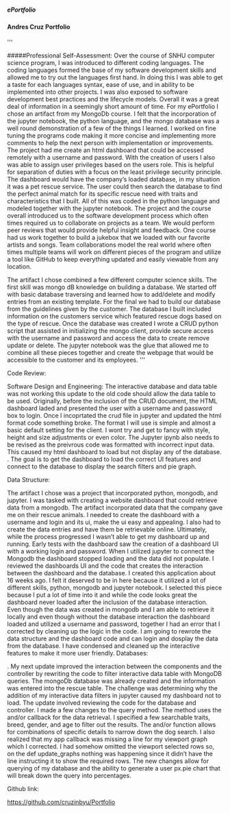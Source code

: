 ##### ePortfolio
#### Andres Cruz Portfolio

'''

#####Professional Self-Assessment:
Over the course of SNHU computer science program, I was introduced to different coding languages. The coding languages formed the base of my software development skills and allowed me to try out the languages first hand. In doing this I was able to get a taste for each languages syntax, ease of use, and in ability to be implemented into other projects. I was also exposed to software development best practices and the lifecycle models. Overall it was a great deal of information in a seemingly short amount of time. For my ePortfolio I chose an artifact from my MongoDb course. I felt that the incorporation of the jupyter notebook, the python language, and the mongo database was a well round demonstration of a few of the things I learned.  I worked on fine tuning the programs code making it more concise and implementing more comments to help the next person with implementation or improvements. The project had me create an html dashboard that could be accessed remotely with a username and password. With the creation of users I also was able to assign user privileges based on the users role. This is helpful for separation of duties with a focus on the least privilege security principle. The dashboard would have the company’s loaded database, in my situation it was a pet rescue service. The user could then search the database to find the perfect animal match for its specific rescue need with traits and characteristics that I built.  All of this was coded in the python language and modeled together with the jupyter notebook. The project and the course overall introduced us to the software development process which often times required us to collaborate on projects as a team. We would perform peer reviews that would provide helpful insight and feedback. One course had us work together to build a jukebox that we loaded with our favorite artists and songs. Team collaborations model the real world where often times multiple teams will work on different pieces of the program and utilize a tool like GitHub to keep everything updated and easily viewable from any location. 

The artifact I chose combined a few different computer science skills. The first skill was mongo dB knowledge on building a database. We started off with basic database traversing and learned how to add/delete and modify entries from an existing template. For the final we had to build our database from the guidelines given by the customer. The database I built included information on the customers service which featured rescue dogs based on the type of rescue. Once the database was created I wrote a CRUD python script that assisted in initializing the mongo client, provide secure access with the username and password and access the data to create remove update or delete. The jupyter notebook was the glue that allowed me to combine all these pieces together and create the webpage that would be accessible to the customer and its employees. 
'''

Code Review:

 
Software Design and Engineering:
  The interactive database and data table was not working this update to the old code should allow the data table to be used. Originally, before the inclusion of the CRUD document, the HTML dashboard laded and presented the user with a username and password box to login. Once I incoprtated the crud file in jupyter and updated the html format code something  broke. The format I will use is simple and almost a basic default setting for the client. I wont try and get to fancy with style, height and size adjustments or even color. The Jupyter ipynb also needs to be revised as the preivrous code was formatted with incorrect input data. This caused my html dashboard to load but not display any of the database.  . The goal is to get the dashboard to load the correct UI features and connect to the database to display the search filters and pie graph.

Data Structure:

The artifact I chose was a project that incorporated python, mongodb, and jupyter. I was tasked with creating a website dashboard that could retrieve data from a mongodb. The artifact incorporated data that the company gave me on their rescue animals. I needed to create the dashboard with a username and login and its ui, make the ui easy and appealing. I also had to create the data entries and have them be retrievable online. Ultimately, while the process progressed I wasn’t able to get my dashboard up and running. Early tests with the dashboard saw the creation of a dashboard UI with a working login and password. When I utilized jupyter to connect the Mongodb the dashboard stopped loading and the data did not populate. I reviewed the  dashboards UI and the code that creates the interaction between the dashboard and the database. I created this application about 16 weeks ago. I felt it deserved to be in here because it utilized a lot of different skills, python, mongodb and jupyter notebook. I selected this piece because I put a lot of time into it and while the code looks great the dashboard never loaded after the inclusion of the database interaction. Even though the data was created in mongodb and I am able to retrieve it locally and even though without the database interaction the dashboard loaded and utilized a username and password, together I had an error that I corrected by cleaning up the logic in the code. I am going to rewrote the data structure and the dashboard code and can login and dosplay the data from the database.  I have condensed and  cleaned up  the interactive features to make it more user friendly. 
Databases:

. My next update improved the interaction between the components and the controller by rewriting the code to filter interactive data table with MongoDB queries. The mongoDb database was already created and the information was entered into the rescue table. The challenge was determining why the addition of my interactive data filters in jupyter caused my dashboard not to load. The update involved reviewing the code for the database and controller. I made a few changes to the query method. The method uses the and/or callback for the data retrieval. I specified a few searchable traits, breed, gender, and age to filter out the results. The and/or function allows for combinations of specific details to narrow down the dog search. I also realized that my app callback was missing a line for my viewport graph which I corrected. I had somehow omitted the viewport selected rows so, on the def update_graphs nothing was happening since it didn’t have the line instructing it to show the required rows.  The new changes allow for querying of my database and the ability to generate a user px.pie chart that will break down the query into percentages.

Github link:

https://github.com/cruzinbyu/Portfolio


